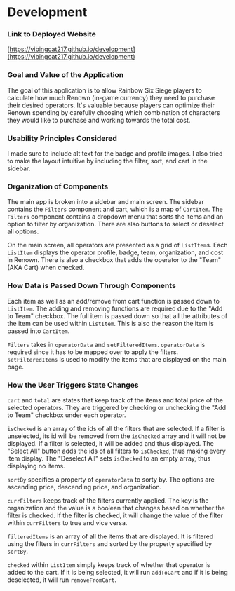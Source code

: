 # Development

### Link to Deployed Website

[https://vibingcat217.github.io/development](https://vibingcat217.github.io/development)

### Goal and Value of the Application

The goal of this application is to allow Rainbow Six Siege players to calculate how much Renown (in-game currency) they need to purchase their desired operators. It's valuable because players can optimize their Renown spending by carefully choosing which combination of characters they would like to purchase and working towards the total cost.

### Usability Principles Considered

I made sure to include alt text for the badge and profile images. I also tried to make the layout intuitive by including the filter, sort, and cart in the sidebar.

### Organization of Components

The main app is broken into a sidebar and main screen. The sidebar contains the `Filters` component and cart, which is a map of `CartItem`. The `Filters` component contains a dropdown menu that sorts the items and an option to filter by organization. There are also buttons to select or deselect all options.

On the main screen, all operators are presented as a grid of `ListItem`s. Each `ListItem` displays the operator profile, badge, team, organization, and cost in Renown. There is also a checkbox that adds the operator to the "Team" (AKA Cart) when checked.

### How Data is Passed Down Through Components

Each item as well as an add/remove from cart function is passed down to `ListItem`. The adding and removing functions are required due to the "Add to Team" checkbox. The full item is passed down so that all the attributes of the item can be used within `ListItem`. This is also the reason the item is passed into `CartItem`.

`Filters` takes in `operatorData` and `setFilteredItems`. `operatorData` is required since it has to be mapped over to apply the filters. `setFilteredItems` is used to modify the items that are displayed on the main page.

### How the User Triggers State Changes

`cart` and `total` are states that keep track of the items and total price of the selected operators. They are triggered by checking or unchecking the "Add to Team" checkbox under each operator.

`isChecked` is an array of the ids of all the filters that are selected. If a filter is unselected, its id will be removed from the `isChecked` array and it will not be displayed. If a filter is selected, it will be added and thus displayed. The "Select All" button adds the ids of all filters to `isChecked`, thus making every item display. The "Deselect All" sets `isChecked` to an empty array, thus displaying no items.

`sortBy` specifies a property of `operatorData` to sorty by. The options are ascending price, descending price, and organization.

`currFilters` keeps track of the filters currently applied. The key is the organization and the value is a boolean that changes based on whether the filter is checked. If the filter is checked, it will change the value of the filter within `currFilters` to true and vice versa.

`filteredItems` is an array of all the items that are displayed. It is filtered using the filters in `currFilters` and sorted by the property specified by `sortBy`.

`checked` within `ListItem` simply keeps track of whether that operator is added to the cart. If it is being selected, it will run `addToCart` and if it is being deselected, it will run `removeFromCart`.

